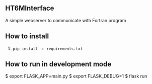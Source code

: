 ## HT6MInterface
A simple webserver to communicate with Fortran program

## How to install
1. `pip install -r requirements.txt`

## How to run in development mode
$ export FLASK_APP=main.py
$ export FLASK_DEBUG=1
$ flask run

